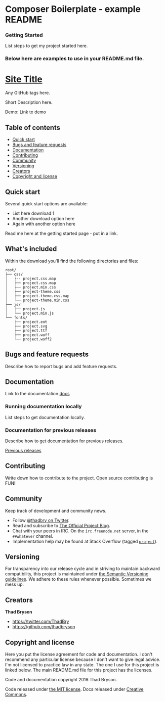 # Composer Boilerplate - example README

### Getting Started

List steps to get my project started here.

### Below here are examples to use in your README.md file.

# [Site Title](http://www.example.com/site-url-here)

Any GitHub tags here.

Short Description here.

Demo: Link to demo

## Table of contents

- [Quick start](#quick-start)
- [Bugs and feature requests](#bugs-and-feature-requests)
- [Documentation](#documentation)
- [Contributing](#contributing)
- [Community](#community)
- [Versioning](#versioning)
- [Creators](#creators)
- [Copyright and license](#copyright-and-license)

## Quick start

Several quick start options are available:

- List here download 1
- Another download option here
- Again with another option here

Read me here at the getting started page - put in a link.

## What's included

Within the download you'll find the following directories and files:

```
root/
├── css/
│   ├-- project.css.map
│   ├── project.css.map
│   ├── project.min.css
│   ├── project-theme.css
│   ├── project-theme.css.map
│   └── project-theme.min.css
├── js/
│   ├── project.js
│   └── project.min.js
└── fonts/
    ├── project.eot
    ├── project.svg
    ├── project.ttf
    ├── project.woff
    └── project.woff2
```

## Bugs and feature requests

Describe how to report bugs and add feature requests.


## Documentation

Link to the documentation [docs](http://www.example.com)

### Running documentation locally

List steps to get documentation locally.

### Documentation for previous releases

Describe how to get documentation for previous releases.

[Previous releases](http://www.example.com)



## Contributing

Write down how to contribute to the project. Open source contributing is FUN!



## Community

Keep track of development and community news.

- Follow [@thadbry on Twitter](https://twitter.com/thadbry).
- Read and subscribe to [The Official Project Blog](http://thadbryson.co/projects/composer-boilerplate).
- Chat with your peers in IRC. On the `irc.freenode.net` server, in the `##whatever` channel.
- Implementation help may be found at Stack Overflow (tagged [`project`](http://stackoverflow.com/questions/tagged/project)).



## Versioning

For transparency into our release cycle and in striving to maintain backward compatibility, this project is maintained
under [the Semantic Versioning guidelines](http://semver.org/). We adhere to these rules whenever possible. Sometimes we mess up.



## Creators

**Thad Bryson**

- <https://twitter.com/ThadBry>
- <https://github.com/thadbryson>


## Copyright and license

Here you put the license agreement for code and documentation. I don't recommend any particular license because I don't
want to give legal advice. I'm not licensed to practice law in any state. The one I use for this project is linked
below. The main README.md file for this project has the licenses.

Code and documentation copyright 2016 Thad Bryson.

Code released under [the MIT license](https://github.com/thadbryson/composer-boilerplate/blob/master/LICENSE).
Docs released under [Creative Commons](https://github.com/thadbryson/composer-boilerplate/blob/master/docs/LICENSE).
